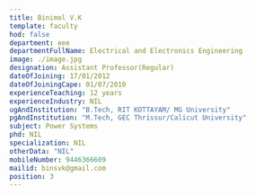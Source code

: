 ```yaml
---
title: Binimol V.K
template: faculty
hod: false
department: eee
departmentFullName: Electrical and Electronics Engineering
image: ./image.jpg
designation: Assistant Professor(Regular)
dateOfJoining: 17/01/2012
dateOfJoiningCape: 01/07/2010
experienceTeaching: 12 years
experienceIndustry: NIL
ugAndInstitution: "B.Tech, RIT KOTTAYAM/ MG University"
pgAndInstitution: "M.Tech, GEC Thrissur/Calicut University"
subject: Power Systems
phd: NIL
specialization: NIL
otherData: "NIL"
mobileNumber: 9446366609
mailid: binsvk@gmail.com
position: 3
---
```

